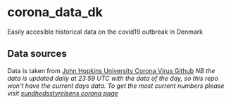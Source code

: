 # corona_data_dk
Easily accesible historical data on the covid19 outbreak in Denmark 

## Data sources
Data is taken from [John Hopkins University Corona Virus Github](https://github.com/CSSEGISandData/COVID-19)
*NB the data is updated daily at 23:59 UTC with the data of the day, so this repo won't have the current days data. To get the most current numbers please visit [sundhedsstyrelsens corona page](https://www.sst.dk/da/viden/smitsomme-sygdomme/smitsomme-sygdomme-a-aa/coronavirus/spoergsmaal-og-svar)*
